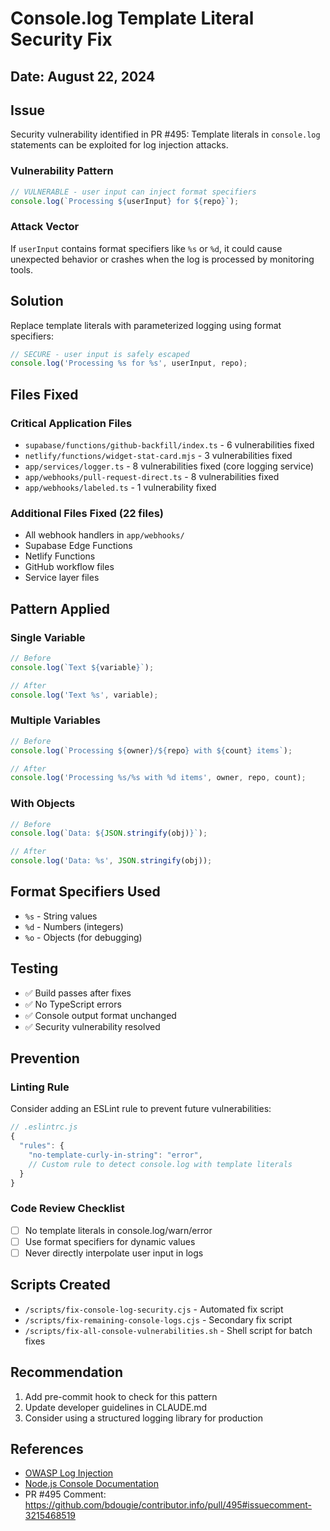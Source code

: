 # Console.log Template Literal Security Fix

## Date: August 22, 2024

## Issue
Security vulnerability identified in PR #495: Template literals in `console.log` statements can be exploited for log injection attacks.

### Vulnerability Pattern
```javascript
// VULNERABLE - user input can inject format specifiers
console.log(`Processing ${userInput} for ${repo}`);
```

### Attack Vector
If `userInput` contains format specifiers like `%s` or `%d`, it could cause unexpected behavior or crashes when the log is processed by monitoring tools.

## Solution
Replace template literals with parameterized logging using format specifiers:

```javascript
// SECURE - user input is safely escaped
console.log('Processing %s for %s', userInput, repo);
```

## Files Fixed

### Critical Application Files
- `supabase/functions/github-backfill/index.ts` - 6 vulnerabilities fixed
- `netlify/functions/widget-stat-card.mjs` - 3 vulnerabilities fixed  
- `app/services/logger.ts` - 8 vulnerabilities fixed (core logging service)
- `app/webhooks/pull-request-direct.ts` - 8 vulnerabilities fixed
- `app/webhooks/labeled.ts` - 1 vulnerability fixed

### Additional Files Fixed (22 files)
- All webhook handlers in `app/webhooks/`
- Supabase Edge Functions
- Netlify Functions
- GitHub workflow files
- Service layer files

## Pattern Applied

### Single Variable
```javascript
// Before
console.log(`Text ${variable}`);

// After  
console.log('Text %s', variable);
```

### Multiple Variables
```javascript
// Before
console.log(`Processing ${owner}/${repo} with ${count} items`);

// After
console.log('Processing %s/%s with %d items', owner, repo, count);
```

### With Objects
```javascript
// Before
console.log(`Data: ${JSON.stringify(obj)}`);

// After
console.log('Data: %s', JSON.stringify(obj));
```

## Format Specifiers Used
- `%s` - String values
- `%d` - Numbers (integers)
- `%o` - Objects (for debugging)

## Testing
- ✅ Build passes after fixes
- ✅ No TypeScript errors
- ✅ Console output format unchanged
- ✅ Security vulnerability resolved

## Prevention

### Linting Rule
Consider adding an ESLint rule to prevent future vulnerabilities:

```javascript
// .eslintrc.js
{
  "rules": {
    "no-template-curly-in-string": "error",
    // Custom rule to detect console.log with template literals
  }
}
```

### Code Review Checklist
- [ ] No template literals in console.log/warn/error
- [ ] Use format specifiers for dynamic values
- [ ] Never directly interpolate user input in logs

## Scripts Created
- `/scripts/fix-console-log-security.cjs` - Automated fix script
- `/scripts/fix-remaining-console-logs.cjs` - Secondary fix script
- `/scripts/fix-all-console-vulnerabilities.sh` - Shell script for batch fixes

## Recommendation
1. Add pre-commit hook to check for this pattern
2. Update developer guidelines in CLAUDE.md
3. Consider using a structured logging library for production

## References
- [OWASP Log Injection](https://owasp.org/www-community/attacks/Log_Injection)
- [Node.js Console Documentation](https://nodejs.org/api/console.html)
- PR #495 Comment: https://github.com/bdougie/contributor.info/pull/495#issuecomment-3215468519